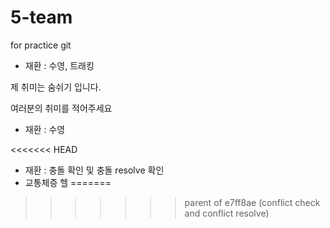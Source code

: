 # 5-team
for practice git

 - 재환 : 수영, 트래킹


제 취미는 숨쉬기 입니다.

여러분의 취미를 적어주세요
- 재환 : 수영

<<<<<<< HEAD
- 재환 : 충돌 확인 및 충돌 resolve 확인
- 교통체증 헬 
=======
>>>>>>> parent of e7ff8ae (conflict check and conflict resolve)

